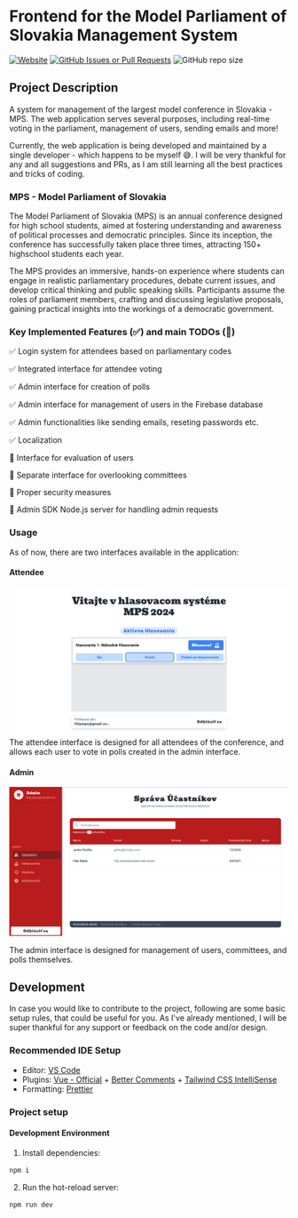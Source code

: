 # Frontend for the Model Parliament of Slovakia Management System

[![Website](https://img.shields.io/website?url=https%3A%2F%2Fmps-voting-system.web.app&style=flat)](https://mps-voting-system.web.app/) [![GitHub Issues or Pull Requests](https://img.shields.io/github/issues/filipcodes/mps-polling-fe?style=flat)](https://github.com/filipcodes/mps-polling-fe/issues) ![GitHub repo size](https://img.shields.io/github/repo-size/filipcodes/mps-polling-fe?style=flat)

## Project Description

A system for management of the largest model conference in Slovakia - MPS. The web application serves several purposes, including real-time voting in the parliament, management of users, sending emails and more!

Currently, the web application is being developed and maintained by a single developer - which happens to be myself 😅. I will be very thankful for any and all suggestions and PRs, as I am still learning all the best practices and tricks of coding.

### MPS - Model Parliament of Slovakia

The Model Parliament of Slovakia (MPS) is an annual conference designed for high school students, aimed at fostering understanding and awareness of political processes and democratic principles. Since its inception, the conference has successfully taken place three times, attracting 150+ highschool students each year.

The MPS provides an immersive, hands-on experience where students can engage in realistic parliamentary procedures, debate current issues, and develop critical thinking and public speaking skills. Participants assume the roles of parliament members, crafting and discussing legislative proposals, gaining practical insights into the workings of a democratic government.

### Key Implemented Features (✅) and main TODOs (🔲)

✅ Login system for attendees based on parliamentary codes

✅ Integrated interface for attendee voting

✅ Admin interface for creation of polls

✅ Admin interface for management of users in the Firebase database

✅ Admin functionalities like sending emails, reseting passwords etc.

✅ Localization

🔲 Interface for evaluation of users

🔲 Separate interface for overlooking committees

🔲 Proper security measures

🔲 Admin SDK Node.js server for handling admin requests

### Usage

As of now, there are two interfaces available in the application:

#### Attendee

![Attendee interface of the MPS voting system](docs/userInterface.png)
The attendee interface is designed for all attendees of the conference, and allows each user to vote in polls created in the admin interface.

#### Admin

![Admin interface of the MPS voting system](docs/adminInterface.png)

The admin interface is designed for management of users, committees, and polls themselves.

## Development

In case you would like to contribute to the project, following are some basic setup rules, that could be useful for you. As I've already mentioned, I will be super thankful for any support or feedback on the code and/or design.

### Recommended IDE Setup

- Editor: [VS Code](https://code.visualstudio.com/)
- Plugins: [Vue - Official](https://marketplace.visualstudio.com/items?itemName=Vue.volar) + [Better Comments](https://marketplace.visualstudio.com/items?itemName=aaron-bond.better-comments) + [Tailwind CSS IntelliSense](https://marketplace.visualstudio.com/items?itemName=bradlc.vscode-tailwindcss)
- Formatting: [Prettier](https://marketplace.visualstudio.com/items?itemName=esbenp.prettier-vscode)

### Project setup

#### Development Environment

1. Install dependencies:

```cmd
npm i
```

2. Run the hot-reload server:

```cmd
npm run dev
```
